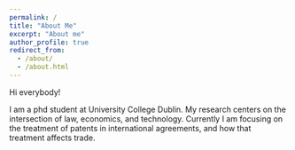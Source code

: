 ```yaml
---
permalink: /
title: "About Me"
excerpt: "About me"
author_profile: true
redirect_from: 
  - /about/
  - /about.html
---
```

Hi everybody!

I am a phd student at University College Dublin. My research centers on the intersection of law, economics, and technology. Currently I am focusing on the treatment of patents in international agreements, and how that treatment affects trade.
